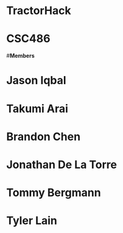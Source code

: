# TractorHack
# CSC486


#__Members__
# 
# Jason Iqbal
# Takumi Arai
# Brandon Chen
# Jonathan De La Torre
# Tommy Bergmann
# Tyler Lain
